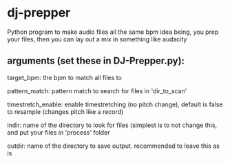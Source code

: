 # dj-prepper
Python program to make audio files all the same bpm
idea being, you prep your files, then you can lay out a mix in something like audacity


## arguments (set these in DJ-Prepper.py):


target_bpm: the bpm to match all files to

pattern_match: pattern match to search for files in 'dir_to_scan' 

timestretch_enable: enable timestretching (no pitch change), default is false to resample (changes pitch like a record)

indir: name of the directory to look for files (simplest is to not change this, and put your files in 'process' folder

outdir: name of the directory to save output. recommended to leave this as is
